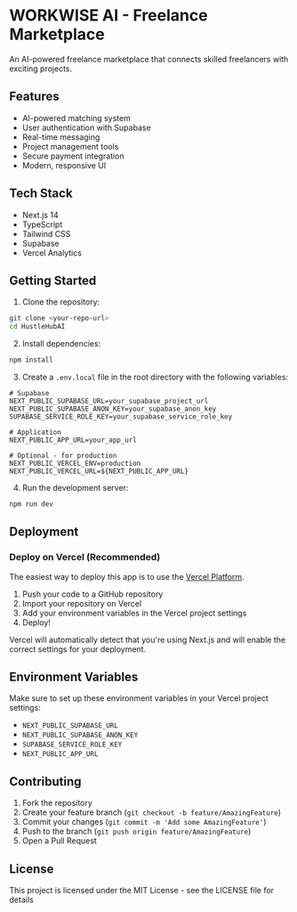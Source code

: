 # WORKWISE AI - Freelance Marketplace

An AI-powered freelance marketplace that connects skilled freelancers with exciting projects.

## Features

- AI-powered matching system
- User authentication with Supabase
- Real-time messaging
- Project management tools
- Secure payment integration
- Modern, responsive UI

## Tech Stack

- Next.js 14
- TypeScript
- Tailwind CSS
- Supabase
- Vercel Analytics

## Getting Started

1. Clone the repository:
```bash
git clone <your-repo-url>
cd HustleHubAI
```

2. Install dependencies:
```bash
npm install
```

3. Create a `.env.local` file in the root directory with the following variables:
```env
# Supabase
NEXT_PUBLIC_SUPABASE_URL=your_supabase_project_url
NEXT_PUBLIC_SUPABASE_ANON_KEY=your_supabase_anon_key
SUPABASE_SERVICE_ROLE_KEY=your_supabase_service_role_key

# Application
NEXT_PUBLIC_APP_URL=your_app_url

# Optional - for production
NEXT_PUBLIC_VERCEL_ENV=production
NEXT_PUBLIC_VERCEL_URL=${NEXT_PUBLIC_APP_URL}
```

4. Run the development server:
```bash
npm run dev
```

## Deployment

### Deploy on Vercel (Recommended)

The easiest way to deploy this app is to use the [Vercel Platform](https://vercel.com/new).

1. Push your code to a GitHub repository
2. Import your repository on Vercel
3. Add your environment variables in the Vercel project settings
4. Deploy!

Vercel will automatically detect that you're using Next.js and will enable the correct settings for your deployment.

## Environment Variables

Make sure to set up these environment variables in your Vercel project settings:

- `NEXT_PUBLIC_SUPABASE_URL`
- `NEXT_PUBLIC_SUPABASE_ANON_KEY`
- `SUPABASE_SERVICE_ROLE_KEY`
- `NEXT_PUBLIC_APP_URL`

## Contributing

1. Fork the repository
2. Create your feature branch (`git checkout -b feature/AmazingFeature`)
3. Commit your changes (`git commit -m 'Add some AmazingFeature'`)
4. Push to the branch (`git push origin feature/AmazingFeature`)
5. Open a Pull Request

## License

This project is licensed under the MIT License - see the LICENSE file for details

